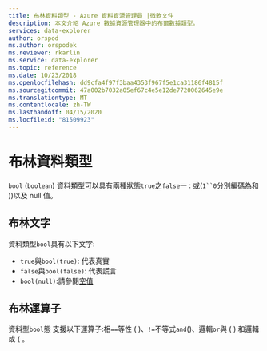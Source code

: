 ```yaml
---
title: 布林資料類型 - Azure 資料資源管理員 |微軟文件
description: 本文介紹 Azure 數據資源管理器中的布爾數據類型。
services: data-explorer
author: orspod
ms.author: orspodek
ms.reviewer: rkarlin
ms.service: data-explorer
ms.topic: reference
ms.date: 10/23/2018
ms.openlocfilehash: dd9cfa4f97f3baa4353f967f5e1ca31186f4815f
ms.sourcegitcommit: 47a002b7032a05ef67c4e5e12de7720062645e9e
ms.translationtype: MT
ms.contentlocale: zh-TW
ms.lasthandoff: 04/15/2020
ms.locfileid: "81509923"
---
```

# <a name="the-bool-data-type"></a>布林資料類型

`bool` (`boolean`) 資料類型可以具有兩種狀態`true`之`false`一 : 或(`1``0`分別編碼為和 ))以及 null 值。

## <a name="bool-literals"></a>布林文字

資料類型`bool`具有以下文字:
* `true`與`bool(true)`: 代表真實
* `false`與`bool(false)`: 代表謊言
* `bool(null)`:請參閱[空值](null-values.md)

## <a name="bool-operators"></a>布林運算子

資料型`bool`態 支援以下運算子:相`==`等性 ( )、`!=`不等式`and`()、邏輯`or`與 ( ) 和邏輯或 ( 。